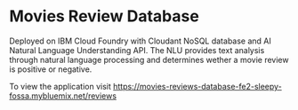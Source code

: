# Movies Review Database

Deployed on IBM Cloud Foundry with Cloudant NoSQL database and AI Natural Language Understanding API. The NLU provides text analysis through natural language processing and determines wether a movie review is positive or negative. 

To view the application visit https://movies-reviews-database-fe2-sleepy-fossa.mybluemix.net/reviews
